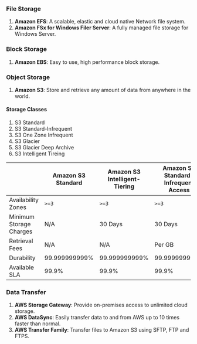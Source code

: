 ### File Storage
1. **Amazon EFS**: A scalable, elastic and cloud native Network file system.
2. **Amazon FSx for Windows Filer Server**: A fully managed file storage for Windows Server.

### Block Storage
1. **Amazon EBS**: Easy to use, high performance block storage.

### Object Storage
1. **Amazon S3**: Store and retrieve any amount of data from anywhere in the world.

#### Storage Classes
1. S3 Standard
2. S3 Standard-Infrequent
3. S3 One Zone Infrequent
4. S3 Glacier
5. S3 Glacier Deep Archive
6. S3 Intelligent Tireing

|                        | Amazon S3 Standard | Amazon S3 Intelligent-Tiering | Amazon S3 Standard-Infrequent Access | Amazon S3 One Zone-Infrequent Access | Amazon S3 Glacier | Amazon S3 Glacier Deep Archive |
| --- |--------------------|-------------------------------| --- | --- |-------------------|--------------------------------|
| Availability Zones     | `>=3`                | `>=3  `                       | `>=3`                                 | 1                                    | `>=3`             | `>=3`                          |
| Minimum Storage Charges| N/A                | 30 Days                       | 30 Days      | 30 Days      | 90 Days           | 180 Days                       |
| Retrieval Fees         | N/A                | N/A                           | Per GB                              | Per GB                              | Per GB            | Per GB                         |
| Durability             | 99.999999999%      | 99.999999999%                 | 99.999999999%                        | 99.999999999%                        | 99.999999999%     | 99.999999999%                  |
| Available SLA          | 99.9%              | 99.9%                         | 99.9%                                | 99.5%                                | 99.9%             | 99.9%                          |

### Data Transfer
1. **AWS Storage Gateway**: Provide on-premises access to unlimited cloud storage.
2. **AWS DataSync**: Easily transfer data to and from AWS up to 10 times faster than normal.
3. **AWS Transfer Family**: Transfer files to Amazon S3 using SFTP, FTP and FTPS.